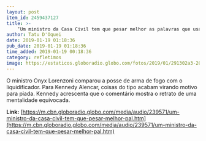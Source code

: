 ```yaml
---
layout: post
item_id: 2459437127
title: >-
    ‘Um ministro da Casa Civil tem que pesar melhor as palavras que usa’
author: Tatu D'Oquei
date: 2019-01-19 01:18:36
pub_date: 2019-01-19 01:18:36
time_added: 2019-01-19 00:18:36
category: refletimos
image: https://estaticos.globoradio.globo.com/fotos/2019/01/291302a3-2065-48f9-a639-154b79d7c9f5.jpg.640x360_q75_box-152%2C167%2C1045%2C670_crop_detail.jpg
---
```


O ministro Onyx Lorenzoni comparou a posse de arma de fogo com o liquidificador. Para Kennedy Alencar, coisas do tipo acabam virando motivo para piada. Kennedy acrescenta que o comentário mostra o retrato de uma mentalidade equivocada.

**Link:** [https://m.cbn.globoradio.globo.com/media/audio/239571/um-ministro-da-casa-civil-tem-que-pesar-melhor-pal.htm](https://m.cbn.globoradio.globo.com/media/audio/239571/um-ministro-da-casa-civil-tem-que-pesar-melhor-pal.htm)

